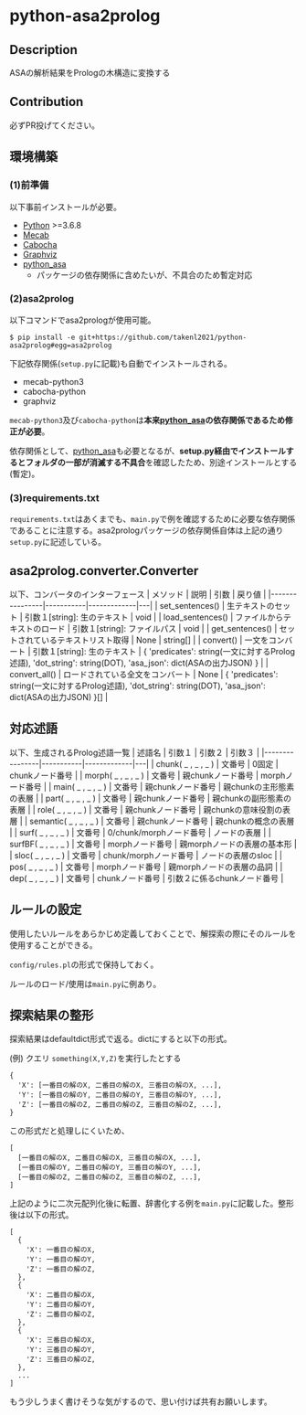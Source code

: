 # python-asa2prolog
## Description
ASAの解析結果をPrologの木構造に変換する

## Contribution
必ずPR投げてください。

## 環境構築
### (1)前準備
以下事前インストールが必要。
- [Python](https://www.python.org/) >=3.6.8
- [Mecab](https://taku910.github.io/mecab/)
- [Cabocha](https://taku910.github.io/cabocha/)
- [Graphviz](https://graphviz.org/download/)
- [python_asa](https://github.com/takenl2021/python_asa)
  - パッケージの依存関係に含めたいが、不具合のため暫定対応


### (2)asa2prolog
以下コマンドでasa2prologが使用可能。

`$ pip install -e git+https://github.com/takenl2021/python-asa2prolog#egg=asa2prolog`

下記依存関係(`setup.py`に記載)も自動でインストールされる。
- mecab-python3
- cabocha-python
- graphviz

`mecab-python3`及び`cabocha-python`は**本来[python_asa](https://github.com/takenl2021/python_asa)の依存関係であるため修正が必要**。

依存関係として、[python_asa](https://github.com/takenl2021/python_asa)も必要となるが、**setup.py経由でインストールするとフォルダの一部が消滅する不具合**を確認したため、別途インストールとする(暫定)。


### (3)requirements.txt
`requirements.txt`はあくまでも、`main.py`で例を確認するために必要な依存関係であることに注意する。asa2prologパッケージの依存関係自体は上記の通り`setup.py`に記述している。


## asa2prolog.converter.Converter
以下、コンバータのインターフェース
  | メソッド | 説明 | 引数 | 戻り値 |
  |----------------|-----------|-------------|---|
  | set_sentences() | 生テキストのセット | 引数１[string]: 生のテキスト | void |
  | load_sentences() | ファイルからテキストのロード | 引数１[string]: ファイルパス | void |
  | get_sentences() | セットされているテキストリスト取得 | None | string[] |
  | convert() | 一文をコンバート | 引数１[string]: 生のテキスト | { 'predicates': string(一文に対するProlog述語), 'dot_string': string(DOT), 'asa_json': dict(ASAの出力JSON) } |
  | convert_all() | ロードされている全文をコンバート | None | { 'predicates': string(一文に対するProlog述語), 'dot_string': string(DOT), 'asa_json': dict(ASAの出力JSON) }[] |


## 対応述語
以下、生成されるProlog述語一覧
  | 述語名 | 引数１ | 引数２ | 引数３ |
  |----------------|-----------|-------------|---|
  | chunk( \_ , \_ , \_ ) | 文番号 | 0固定 | chunkノード番号 |
  | morph( \_ , \_ , \_ ) | 文番号 | 親chunkノード番号 | morphノード番号 |
  | main( \_ , \_ , \_ ) | 文番号 | 親chunkノード番号 | 親chunkの主形態素の表層 |
  | part( \_ , \_ , \_ ) | 文番号 | 親chunkノード番号 | 親chunkの副形態素の表層 |
  | role( \_ , \_ , \_ ) | 文番号 | 親chunkノード番号 | 親chunkの意味役割の表層 |
  | semantic( \_ , \_ , \_ ) | 文番号 | 親chunkノード番号 | 親chunkの概念の表層 |
  | surf( \_ , \_ , \_ ) | 文番号 | 0/chunk/morphノード番号 | ノードの表層 |
  | surfBF( \_ , \_ , \_ ) | 文番号 | morphノード番号 | 親morphノードの表層の基本形 |
  | sloc( \_ , \_ , \_ ) | 文番号 | chunk/morphノード番号 | ノードの表層のsloc |
  | pos( \_ , \_ , \_ ) | 文番号 | morphノード番号 | 親morphノードの表層の品詞 |
  | dep( \_ , \_ , \_ ) | 文番号 | chunkノード番号 | 引数２に係るchunkノード番号 |


## ルールの設定
使用したいルールをあらかじめ定義しておくことで、解探索の際にそのルールを使用することができる。

```config/rules.pl```の形式で保持しておく。

ルールのロード/使用は```main.py```に例あり。


## 探索結果の整形
探索結果はdefaultdict形式で返る。dictにすると以下の形式。

(例) クエリ ```something(X,Y,Z)```を実行したとする
```
{
  'X': [一番目の解のX, 二番目の解のX, 三番目の解のX, ...],
  'Y': [一番目の解のY, 二番目の解のY, 三番目の解のY, ...],
  'Z': [一番目の解のZ, 二番目の解のZ, 三番目の解のZ, ...],
}
```
この形式だと処理しにくいため、
```
[
  [一番目の解のX, 二番目の解のX, 三番目の解のX, ...],
  [一番目の解のY, 二番目の解のY, 三番目の解のY, ...],
  [一番目の解のZ, 二番目の解のZ, 三番目の解のZ, ...],
]
```
上記のように二次元配列化後に転置、辞書化する例を```main.py```に記載した。整形後は以下の形式。
```
[
  {
    'X': 一番目の解のX,
    'Y': 一番目の解のY,
    'Z': 一番目の解のZ,
  },
  {
    'X': 二番目の解のX,
    'Y': 二番目の解のY,
    'Z': 二番目の解のZ,
  },
  {
    'X': 三番目の解のX,
    'Y': 三番目の解のY,
    'Z': 三番目の解のZ,
  },
  ...
]
```
もう少しうまく書けそうな気がするので、思い付けば共有お願いします。
